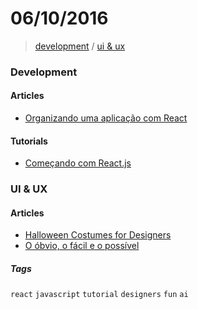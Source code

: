 # 06/10/2016

> [development](#development) / [ui & ux](#ui--ux)


### Development

#### Articles
- [Organizando uma aplicação com React](https://medium.com/@matheusml/organizando-uma-aplica%C3%A7%C3%A3o-com-react-5b8ea9075596#.lsgjyu310)

#### Tutorials
- [Começando com React.js](http://jscasts.teachable.com/p/comecando-com-react-js)


### UI & UX

#### Articles
- [Halloween Costumes for Designers](https://thedesignteam.io/halloween-costumes-for-designers-ec4dae6d2f6e#.kzy8on0ne)
- [O óbvio, o fácil e o possível](http://arquiteturadeinformacao.com/user-experience/o-obvio-o-facil-e-o-possivel/)


##### Tags

`react` `javascript` `tutorial` `designers` `fun` `ai`
